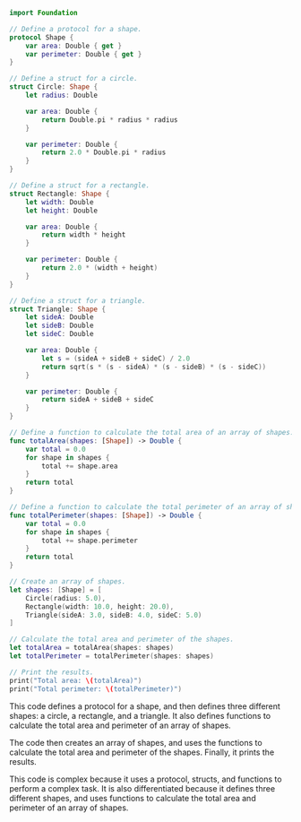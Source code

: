 ```swift
import Foundation

// Define a protocol for a shape.
protocol Shape {
    var area: Double { get }
    var perimeter: Double { get }
}

// Define a struct for a circle.
struct Circle: Shape {
    let radius: Double

    var area: Double {
        return Double.pi * radius * radius
    }

    var perimeter: Double {
        return 2.0 * Double.pi * radius
    }
}

// Define a struct for a rectangle.
struct Rectangle: Shape {
    let width: Double
    let height: Double

    var area: Double {
        return width * height
    }

    var perimeter: Double {
        return 2.0 * (width + height)
    }
}

// Define a struct for a triangle.
struct Triangle: Shape {
    let sideA: Double
    let sideB: Double
    let sideC: Double

    var area: Double {
        let s = (sideA + sideB + sideC) / 2.0
        return sqrt(s * (s - sideA) * (s - sideB) * (s - sideC))
    }

    var perimeter: Double {
        return sideA + sideB + sideC
    }
}

// Define a function to calculate the total area of an array of shapes.
func totalArea(shapes: [Shape]) -> Double {
    var total = 0.0
    for shape in shapes {
        total += shape.area
    }
    return total
}

// Define a function to calculate the total perimeter of an array of shapes.
func totalPerimeter(shapes: [Shape]) -> Double {
    var total = 0.0
    for shape in shapes {
        total += shape.perimeter
    }
    return total
}

// Create an array of shapes.
let shapes: [Shape] = [
    Circle(radius: 5.0),
    Rectangle(width: 10.0, height: 20.0),
    Triangle(sideA: 3.0, sideB: 4.0, sideC: 5.0)
]

// Calculate the total area and perimeter of the shapes.
let totalArea = totalArea(shapes: shapes)
let totalPerimeter = totalPerimeter(shapes: shapes)

// Print the results.
print("Total area: \(totalArea)")
print("Total perimeter: \(totalPerimeter)")
```

This code defines a protocol for a shape, and then defines three different shapes: a circle, a rectangle, and a triangle. It also defines functions to calculate the total area and perimeter of an array of shapes.

The code then creates an array of shapes, and uses the functions to calculate the total area and perimeter of the shapes. Finally, it prints the results.

This code is complex because it uses a protocol, structs, and functions to perform a complex task. It is also differentiated because it defines three different shapes, and uses functions to calculate the total area and perimeter of an array of shapes.